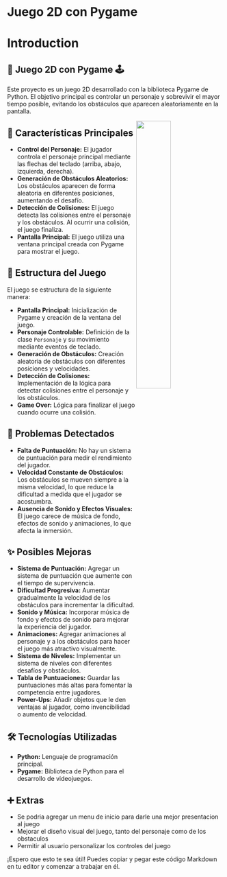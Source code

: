 # Juego 2D con Pygame


 
# Introduction 

## 👾 Juego 2D con Pygame 🕹️

Este proyecto es un juego 2D desarrollado con la biblioteca Pygame de Python. El objetivo principal es controlar un personaje y sobrevivir el mayor tiempo posible, evitando los obstáculos que aparecen aleatoriamente en la pantalla.

<img align='right' src="https://fiverr-res.cloudinary.com/images/t_main1,q_auto,f_auto,q_auto,f_auto/gigs/247037646/original/2cf8a3ff6190254448aff92b85916d39691af0be/create-a-2d-game-with-python-using-pygame.png" width = "40%">

## 🚀 Características Principales

*   **Control del Personaje:** El jugador controla el personaje principal mediante las flechas del teclado (arriba, abajo, izquierda, derecha).
*   **Generación de Obstáculos Aleatorios:** Los obstáculos aparecen de forma aleatoria en diferentes posiciones, aumentando el desafío.
*   **Detección de Colisiones:** El juego detecta las colisiones entre el personaje y los obstáculos. Al ocurrir una colisión, el juego finaliza.
*   **Pantalla Principal:** El juego utiliza una ventana principal creada con Pygame para mostrar el juego.

## 🧱 Estructura del Juego

El juego se estructura de la siguiente manera:

*   **Pantalla Principal:** Inicialización de Pygame y creación de la ventana del juego.
*   **Personaje Controlable:** Definición de la clase `Personaje` y su movimiento mediante eventos de teclado.
*   **Generación de Obstáculos:** Creación aleatoria de obstáculos con diferentes posiciones y velocidades.
*   **Detección de Colisiones:** Implementación de la lógica para detectar colisiones entre el personaje y los obstáculos.
*   **Game Over:** Lógica para finalizar el juego cuando ocurre una colisión.

## 🐛 Problemas Detectados

*   **Falta de Puntuación:** No hay un sistema de puntuación para medir el rendimiento del jugador.
*   **Velocidad Constante de Obstáculos:** Los obstáculos se mueven siempre a la misma velocidad, lo que reduce la dificultad a medida que el jugador se acostumbra.
*   **Ausencia de Sonido y Efectos Visuales:** El juego carece de música de fondo, efectos de sonido y animaciones, lo que afecta la inmersión.

## ✨ Posibles Mejoras

*   **Sistema de Puntuación:** Agregar un sistema de puntuación que aumente con el tiempo de supervivencia.
*   **Dificultad Progresiva:** Aumentar gradualmente la velocidad de los obstáculos para incrementar la dificultad.
*   **Sonido y Música:** Incorporar música de fondo y efectos de sonido para mejorar la experiencia del jugador.
*   **Animaciones:** Agregar animaciones al personaje y a los obstáculos para hacer el juego más atractivo visualmente.
*   **Sistema de Niveles:** Implementar un sistema de niveles con diferentes desafíos y obstáculos.
*   **Tabla de Puntuaciones:** Guardar las puntuaciones más altas para fomentar la competencia entre jugadores.
*	**Power-Ups:** Añadir objetos que le den ventajas al jugador, como invencibilidad o aumento de velocidad.

## 🛠️ Tecnologías Utilizadas

*   **Python:** Lenguaje de programación principal.
*   **Pygame:** Biblioteca de Python para el desarrollo de videojuegos.

## ➕ Extras

*   Se podria agregar un menu de inicio para darle una mejor presentacion al juego
*   Mejorar el diseño visual del juego, tanto del personaje como de los obstaculos
*   Permitir al usuario personalizar los controles del juego

¡Espero que esto te sea útil! Puedes copiar y pegar este código Markdown en tu editor y comenzar a trabajar en él.
